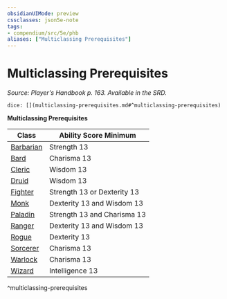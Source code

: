 ```yaml
---
obsidianUIMode: preview
cssclasses: json5e-note
tags:
- compendium/src/5e/phb
aliases: ["Multiclassing Prerequisites"]
---
```

# Multiclassing Prerequisites
*Source: Player's Handbook p. 163. Available in the SRD.* 

`dice: [](multiclassing-prerequisites.md#^multiclassing-prerequisites)`

**Multiclassing Prerequisites**

| Class | Ability Score Minimum |
|-------|-----------------------|
| [Barbarian](/compendium/classes/barbarian.md) | Strength 13 |
| [Bard](/compendium/classes/bard.md) | Charisma 13 |
| [Cleric](/compendium/classes/cleric.md) | Wisdom 13 |
| [Druid](/compendium/classes/druid.md) | Wisdom 13 |
| [Fighter](/compendium/classes/fighter.md) | Strength 13 or Dexterity 13 |
| [Monk](/compendium/classes/monk.md) | Dexterity 13 and Wisdom 13 |
| [Paladin](/compendium/classes/paladin.md) | Strength 13 and Charisma 13 |
| [Ranger](/compendium/classes/ranger.md) | Dexterity 13 and Wisdom 13 |
| [Rogue](/compendium/classes/rogue.md) | Dexterity 13 |
| [Sorcerer](/compendium/classes/sorcerer.md) | Charisma 13 |
| [Warlock](/compendium/classes/warlock.md) | Charisma 13 |
| [Wizard](/compendium/classes/wizard.md) | Intelligence 13 |
^multiclassing-prerequisites